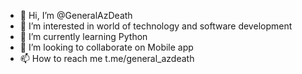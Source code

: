 - 👋 Hi, I’m @GeneralAzDeath
- 👀 I’m interested in world of technology and software development
- 🌱 I’m currently learning Python
- 💞️ I’m looking to collaborate on Mobile app
- 📫 How to reach me t.me/general_azdeath


